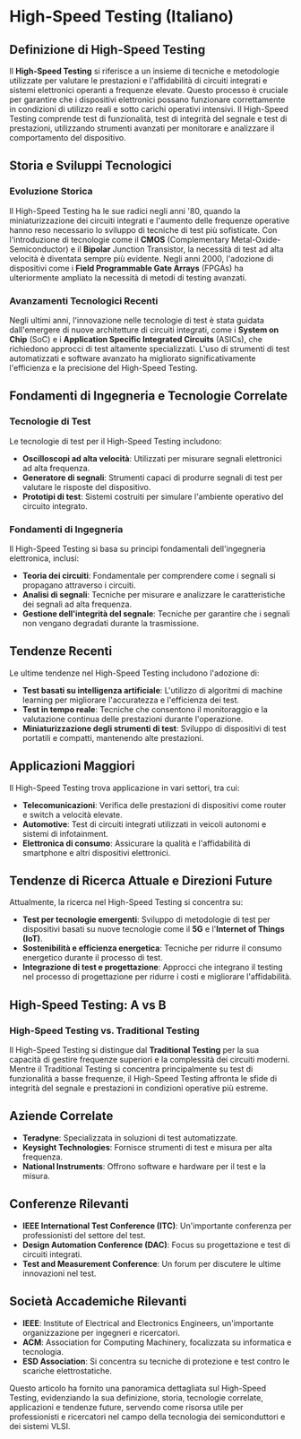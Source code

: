 # High-Speed Testing (Italiano)

## Definizione di High-Speed Testing

Il **High-Speed Testing** si riferisce a un insieme di tecniche e metodologie utilizzate per valutare le prestazioni e l'affidabilità di circuiti integrati e sistemi elettronici operanti a frequenze elevate. Questo processo è cruciale per garantire che i dispositivi elettronici possano funzionare correttamente in condizioni di utilizzo reali e sotto carichi operativi intensivi. Il High-Speed Testing comprende test di funzionalità, test di integrità del segnale e test di prestazioni, utilizzando strumenti avanzati per monitorare e analizzare il comportamento del dispositivo.

## Storia e Sviluppi Tecnologici

### Evoluzione Storica

Il High-Speed Testing ha le sue radici negli anni '80, quando la miniaturizzazione dei circuiti integrati e l'aumento delle frequenze operative hanno reso necessario lo sviluppo di tecniche di test più sofisticate. Con l'introduzione di tecnologie come il **CMOS** (Complementary Metal-Oxide-Semiconductor) e il **Bipolar** Junction Transistor, la necessità di test ad alta velocità è diventata sempre più evidente. Negli anni 2000, l'adozione di dispositivi come i **Field Programmable Gate Arrays** (FPGAs) ha ulteriormente ampliato la necessità di metodi di testing avanzati.

### Avanzamenti Tecnologici Recenti

Negli ultimi anni, l'innovazione nelle tecnologie di test è stata guidata dall'emergere di nuove architetture di circuiti integrati, come i **System on Chip** (SoC) e i **Application Specific Integrated Circuits** (ASICs), che richiedono approcci di test altamente specializzati. L'uso di strumenti di test automatizzati e software avanzato ha migliorato significativamente l'efficienza e la precisione del High-Speed Testing.

## Fondamenti di Ingegneria e Tecnologie Correlate

### Tecnologie di Test

Le tecnologie di test per il High-Speed Testing includono:

- **Oscilloscopi ad alta velocità**: Utilizzati per misurare segnali elettronici ad alta frequenza.
- **Generatore di segnali**: Strumenti capaci di produrre segnali di test per valutare le risposte del dispositivo.
- **Prototipi di test**: Sistemi costruiti per simulare l'ambiente operativo del circuito integrato.

### Fondamenti di Ingegneria

Il High-Speed Testing si basa su principi fondamentali dell'ingegneria elettronica, inclusi:

- **Teoria dei circuiti**: Fondamentale per comprendere come i segnali si propagano attraverso i circuiti.
- **Analisi di segnali**: Tecniche per misurare e analizzare le caratteristiche dei segnali ad alta frequenza.
- **Gestione dell'integrità del segnale**: Tecniche per garantire che i segnali non vengano degradati durante la trasmissione.

## Tendenze Recenti

Le ultime tendenze nel High-Speed Testing includono l'adozione di:

- **Test basati su intelligenza artificiale**: L'utilizzo di algoritmi di machine learning per migliorare l'accuratezza e l'efficienza dei test.
- **Test in tempo reale**: Tecniche che consentono il monitoraggio e la valutazione continua delle prestazioni durante l'operazione.
- **Miniaturizzazione degli strumenti di test**: Sviluppo di dispositivi di test portatili e compatti, mantenendo alte prestazioni.

## Applicazioni Maggiori

Il High-Speed Testing trova applicazione in vari settori, tra cui:

- **Telecomunicazioni**: Verifica delle prestazioni di dispositivi come router e switch a velocità elevate.
- **Automotive**: Test di circuiti integrati utilizzati in veicoli autonomi e sistemi di infotainment.
- **Elettronica di consumo**: Assicurare la qualità e l'affidabilità di smartphone e altri dispositivi elettronici.

## Tendenze di Ricerca Attuale e Direzioni Future

Attualmente, la ricerca nel High-Speed Testing si concentra su:

- **Test per tecnologie emergenti**: Sviluppo di metodologie di test per dispositivi basati su nuove tecnologie come il **5G** e l'**Internet of Things (IoT)**.
- **Sostenibilità e efficienza energetica**: Tecniche per ridurre il consumo energetico durante il processo di test.
- **Integrazione di test e progettazione**: Approcci che integrano il testing nel processo di progettazione per ridurre i costi e migliorare l'affidabilità.

## High-Speed Testing: A vs B

### High-Speed Testing vs. Traditional Testing

Il High-Speed Testing si distingue dal **Traditional Testing** per la sua capacità di gestire frequenze superiori e la complessità dei circuiti moderni. Mentre il Traditional Testing si concentra principalmente su test di funzionalità a basse frequenze, il High-Speed Testing affronta le sfide di integrità del segnale e prestazioni in condizioni operative più estreme.

## Aziende Correlate

- **Teradyne**: Specializzata in soluzioni di test automatizzate.
- **Keysight Technologies**: Fornisce strumenti di test e misura per alta frequenza.
- **National Instruments**: Offrono software e hardware per il test e la misura.

## Conferenze Rilevanti

- **IEEE International Test Conference (ITC)**: Un'importante conferenza per professionisti del settore del test.
- **Design Automation Conference (DAC)**: Focus su progettazione e test di circuiti integrati.
- **Test and Measurement Conference**: Un forum per discutere le ultime innovazioni nel test.

## Società Accademiche Rilevanti

- **IEEE**: Institute of Electrical and Electronics Engineers, un'importante organizzazione per ingegneri e ricercatori.
- **ACM**: Association for Computing Machinery, focalizzata su informatica e tecnologia.
- **ESD Association**: Si concentra su tecniche di protezione e test contro le scariche elettrostatiche.

Questo articolo ha fornito una panoramica dettagliata sul High-Speed Testing, evidenziando la sua definizione, storia, tecnologie correlate, applicazioni e tendenze future, servendo come risorsa utile per professionisti e ricercatori nel campo della tecnologia dei semiconduttori e dei sistemi VLSI.